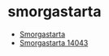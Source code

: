 # smorgastarta

 * [Smorgastarta](../../index/s/smorgastarta-14043.json)
 * [Smorgastarta 14043](../../index/s/smorgastarta-14043.json)
